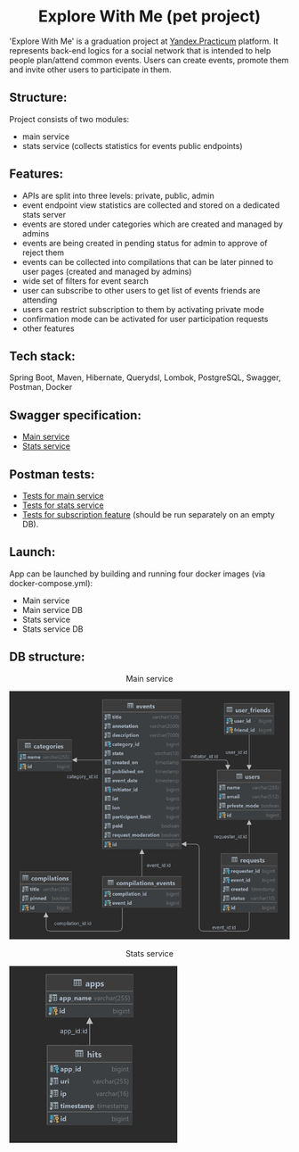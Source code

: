 <h1 align="center">
Explore With Me (pet project)
</h1>

'Explore With Me' is a graduation project at [Yandex.Practicum](https://practicum.yandex.ru) platform. 
It represents back-end logics for a social network that is intended to help people plan/attend common events. 
Users can create events, promote them and invite other users to participate in them.

## Structure:
Project consists of two modules:
* main service
* stats service (collects statistics for events public endpoints)

## Features:
* APIs are split into three levels: private, public, admin
* event endpoint view statistics are collected and stored on a dedicated stats server
* events are stored under categories which are created and managed by admins
* events are being created in pending status for admin to approve of reject them
* events can be collected into compilations that can be later pinned to user pages (created and managed by admins)
* wide set of filters for event search
* user can subscribe to other users to get list of events friends are attending 
* users can restrict subscription to them by activating private mode
* confirmation mode can be activated for user participation requests
* other features

## Tech stack:
Spring Boot, Maven, Hibernate, Querydsl, Lombok, PostgreSQL, Swagger, Postman, Docker

## Swagger specification:
* [Main service](https://raw.githubusercontent.com/EvgeniPolyakov/java-explore-with-me/main/ewm-main-service-spec.json)
* [Stats service](https://raw.githubusercontent.com/EvgeniPolyakov/java-explore-with-me/main/ewm-stats-service-spec.json)

## Postman tests:
* [Tests for main service](https://github.com/EvgeniPolyakov/java-explore-with-me/blob/main/postman/ewm-main-service.json)
* [Tests for stats service](https://github.com/EvgeniPolyakov/java-explore-with-me/blob/main/postman/ewm-stat-service.json)
* [Tests for subscription feature](https://github.com/EvgeniPolyakov/java-explore-with-me/blob/main/postman/ewm-subscription-tests.json) (should be run separately on an empty DB).


## Launch:
App can be launched by building and running four docker images (via docker-compose.yml):
* Main service
* Main service DB
* Stats service
* Stats service DB

## DB structure:
<p align="center"> Main service</p>

![image](https://raw.githubusercontent.com/EvgeniPolyakov/java-explore-with-me/main/service/src/main/resources/service-db.png)

<p align="center"> Stats service</p>

![image](https://raw.githubusercontent.com/EvgeniPolyakov/java-explore-with-me/main/stats/src/main/resources/stats-db.png)

